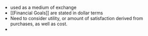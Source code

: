 - used as a medium of exchange
- [[Financial Goals]] are stated in dollar terms
- Need to consider utility, or amount of satisfaction derived from purchases, as well as cost.
- 